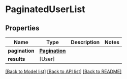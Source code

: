 # PaginatedUserList

## Properties
Name | Type | Description | Notes
------------ | ------------- | ------------- | -------------
**pagination** | [**Pagination**](Pagination.md) |  | 
**results** | [User] |  | 

[[Back to Model list]](../README.md#documentation-for-models) [[Back to API list]](../README.md#documentation-for-api-endpoints) [[Back to README]](../README.md)


